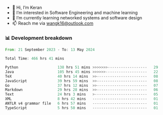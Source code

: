 - 👋 Hi, I’m Keran
- 👀 I’m interested in Software Engineering and machine learning
- 🌱 I’m currently learning networked systems and software design
- 📫 Reach me via wangk16@outlook.com


###  📊 Development breakdown
<!--START_SECTION:waka-->

```rust
From: 21 September 2023 - To: 13 May 2024

Total Time: 466 hrs 41 mins

Python                  138 hrs 51 mins >>>>>>>------------------   29.49 %
Java                    105 hrs 45 mins >>>>>>-------------------   22.46 %
TeX                     40 hrs 14 mins  >>-----------------------   08.54 %
JavaScript              39 hrs 59 mins  >>-----------------------   08.49 %
Go                      37 hrs 12 mins  >>-----------------------   07.90 %
Markdown                29 hrs 28 mins  >>-----------------------   06.26 %
Text                    24 hrs 3 mins   >------------------------   05.11 %
XML                     8 hrs 42 mins   -------------------------   01.85 %
ANTLR v4 grammar file   6 hrs 57 mins   -------------------------   01.48 %
TypeScript              5 hrs 50 mins   -------------------------   01.24 %
```

<!--END_SECTION:waka-->

<!---
keran-w/keran-w is a ✨ special ✨ repository because its `README.md` (this file) appears on your GitHub profile.
You can click the Preview link to take a look at your changes.
--->

